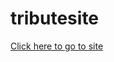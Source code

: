 # tributesite

<a href = "https://codepen.io/arturowhite17/pen/dRqdLE">Click here to go to site</a>
